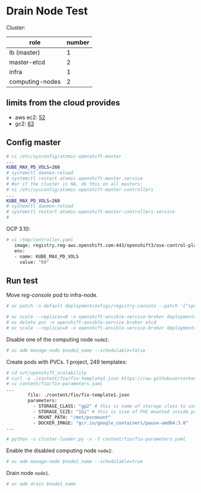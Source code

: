 

# Drain Node Test
Cluster:

| role  |  number  |
|---|---|
| lb (master) | 1 |
| master-etcd   |  2 |
| infra  | 1  |
| computing-nodes  | 2  |

## limits from the cloud provides

* aws ec2: [52](https://bugzilla.redhat.com/show_bug.cgi?id=1490989)
* gc2: [63](https://cloud.google.com/compute/docs/disks/)

## Config master

```sh
# vi /etc/sysconfig/atomic-openshift-master
...
KUBE_MAX_PD_VOLS=260
# systemctl daemon-reload
# systemctl restart atomic-openshift-master.service
# #or if the cluster is HA, do this on all masters:
# vi /etc/sysconfig/atomic-openshift-master-controllers
...
KUBE_MAX_PD_VOLS=260
# systemctl daemon-reload
# systemctl restart atomic-openshift-master-controllers.service
#
```

OCP 3.10:

```sh
# vi /tmp/controller.yaml
   image: registry.reg-aws.openshift.com:443/openshift3/ose-control-plane:v3.10
   env:
   - name: KUBE_MAX_PD_VOLS
     value: "60" 

```

## Run test

Move _reg-console_ pod to infra-node.

```sh
# oc patch -n default deploymentconfigs/registry-console --patch '{"spec": {"template": {"spec": {"nodeSelector": {"region": "infra"}}}}}'
```

```sh
# oc scale --replicas=0 -n openshift-ansible-service-broker deploymentconfigs/asb-etcd
# oc delete pvc -n openshift-ansible-service-broker etcd
# oc scale --replicas=0 -n openshift-ansible-service-broker deploymentconfigs/asb
```

Disable one of the computing node <code>node2</code>.

```sh
# oc adm manage-node $node2_name --schedulable=false
```

Create pods with PVCs. 1 project, 249 templates:

```sh
# cd svt/openshift_scalability
# curl -o ./content/fio/fio-template1.json https://raw.githubusercontent.com/hongkailiu/svt-case-doc/master/files/fio-template1.json
# vi content/fio/fio-parameters.yaml
...
        file: ./content/fio/fio-template1.json
        parameters:
          - STORAGE_CLASS: "gp2" # this is name of storage class to use
          - STORAGE_SIZE: "1Gi" # this is size of PVC mounted inside pod
          - MOUNT_PATH: "/mnt/pvcmount"
          - DOCKER_IMAGE: "gcr.io/google_containers/pause-amd64:3.0"
...

# python -u cluster-loader.py -v -f content/fio/fio-parameters.yaml
```

Enable the disabled computing node <code>node2</code>.

```sh
# oc adm manage-node $node2_name --schedulable=true
```

Drain node <code>node1</code>.

```sh
# oc adm drain $node1_name
```
